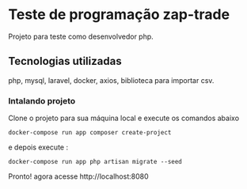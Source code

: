# Teste de programação  zap-trade

Projeto para teste como desenvolvedor php.

## Tecnologias utilizadas

php, mysql, laravel, docker, axios, biblioteca para importar csv.

### Intalando projeto

Clone o projeto para sua máquina local e execute os comandos abaixo

```
docker-compose run app composer create-project
```

e depois execute :

```
docker-compose run app php artisan migrate --seed
```

Pronto! agora acesse http://localhost:8080 


